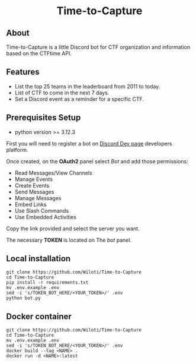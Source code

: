<h1 align="center">Time-to-Capture</h1>

## About

Time-to-Capture is a little Discord bot for CTF organization and information based on the CTFtime API.

## Features

- List the top 25 teams in the leaderboard from 2011 to today.
- List of CTF to come in the next 7 days.
- Set a Discord event as a reminder for a specific CTF.

## Prerequisites Setup
- python version >= 3.12.3

First you will need to register a bot on [Discord Dev page](https://discord.com/developers) developers platform.

Once created, on the **OAuth2** panel select *Bot* and add those permissions:

- Read Messages/View Channels
- Manage Events
- Create Events
- Send Messages
- Manage Messages
- Embed Links
- Use Slash Commands
- Use Embedded Activities

Copy the link provided and select the server you want.

The necessary **TOKEN** is located on The *bot* panel.

## Local installation

```
git clone https://github.com/Wiloti/Time-to-Capture
cd Time-to-Capture
pip install -r requirements.txt
mv .env.example .env
sed -i 's/TOKEN_BOT_HERE/<YOUR_TOKEN>/' .env
python bot.py
```

## Docker container

```
git clone https://github.com/Wiloti/Time-to-Capture
cd Time-to-Capture
mv .env.example .env
sed -i 's/TOKEN_BOT_HERE/<YOUR_TOKEN>/' .env
docker build --tag <NAME> .
docker run -d <NAME>:latest
```
